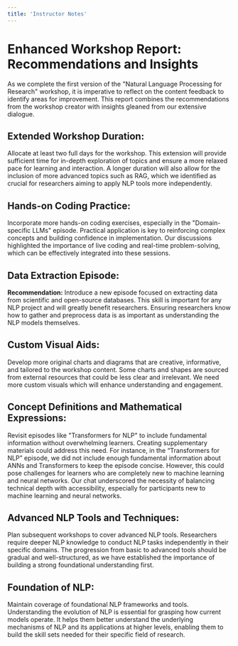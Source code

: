 ```yaml
---
title: 'Instructor Notes'
---
```


# Enhanced Workshop Report: Recommendations and Insights

As we complete the first version of the "Natural Language Processing for Research" workshop, it is imperative to reflect on the content feedback to identify areas for improvement. This report combines the recommendations from the workshop creator with insights gleaned from our extensive dialogue.

## Extended Workshop Duration: 
Allocate at least two full days for the workshop. This extension will provide sufficient time for in-depth exploration of topics and ensure a more relaxed pace for learning and interaction. A longer duration will also allow for the inclusion of more advanced topics such as RAG, which we identified as crucial for researchers aiming to apply NLP tools more independently.

## Hands-on Coding Practice:
Incorporate more hands-on coding exercises, especially in the "Domain-specific LLMs" episode. Practical application is key to reinforcing complex concepts and building confidence in implementation. Our discussions highlighted the importance of live coding and real-time problem-solving, which can be effectively integrated into these sessions.

## Data Extraction Episode:
**Recommendation:** Introduce a new episode focused on extracting data from scientific and open-source databases. This skill is important for any NLP project and will greatly benefit researchers. Ensuring researchers know how to gather and preprocess data is as important as understanding the NLP models themselves.

## Custom Visual Aids:
Develop more original charts and diagrams that are creative, informative, and tailored to the workshop content. Some charts and shapes are sourced from external resources that could be less clear and irrelevant. We need more custom visuals which will enhance understanding and engagement.

## Concept Definitions and Mathematical Expressions:
Revisit episodes like "Transformers for NLP" to include fundamental information without overwhelming learners. Creating supplementary materials could address this need. For instance, in the “Transformers for NLP” episode, we did not include enough fundamental information about ANNs and Transformers to keep the episode concise. However, this could pose challenges for learners who are completely new to machine learning and neural networks. Our chat underscored the necessity of balancing technical depth with accessibility, especially for participants new to machine learning and neural networks.

## Advanced NLP Tools and Techniques:
Plan subsequent workshops to cover advanced NLP tools. Researchers require deeper NLP knowledge to conduct NLP tasks independently in their specific domains. The progression from basic to advanced tools should be gradual and well-structured, as we have established the importance of building a strong foundational understanding first.

## Foundation of NLP:
Maintain coverage of foundational NLP frameworks and tools. Understanding the evolution of NLP is essential for grasping how current models operate. It helps them better understand the underlying mechanisms of NLP and its applications at higher levels, enabling them to build the skill sets needed for their specific field of research.


